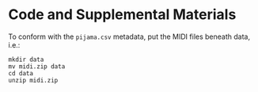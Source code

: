 # Code and Supplemental Materials

To conform with the `pijama.csv` metadata, put the MIDI files beneath data, i.e.:
```shell
mkdir data
mv midi.zip data
cd data
unzip midi.zip
```
